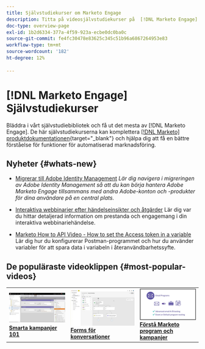 ```yaml
---
title: Självstudiekurser om Marketo Engage
description: Titta på videosjälvstudiekurser på  [!DNL Marketo Engage]. Förbättra din förståelse för hur du använder funktioner för automatiserad marknadsföring med mera.
doc-type: overview-page
exl-id: 1b2d6334-377a-4f59-923a-ecbe0dc0ba0c
source-git-commit: fe4fc30478e83625c345c51b96a6867264953e83
workflow-type: tm+mt
source-wordcount: '182'
ht-degree: 12%

---
```


# [!DNL Marketo Engage] Självstudiekurser

Bläddra i vårt självstudiebibliotek och få ut det mesta av [!DNL Marketo Engage]. De här självstudiekurserna kan komplettera [[!DNL Marketo] produktdokumentationen](https://experienceleague.adobe.com/docs/marketo/using/home.html){target="_blank"} och hjälpa dig att få en bättre förståelse för funktioner för automatiserad marknadsföring.

<!-- <div id="recs-overview-body-1"></div>
<div id="recs-overview-body-2"></div>
<div id="recs-overview-body-3"></div>
<div id="recs-overview-body-4"></div>
<div id="recs-overview-body-5"></div>
<div id="recs-overview-body-6"></div> -->


## Nyheter {#whats-new}

* [Migrerar till Adobe Identity Management](https://experienceleague.adobe.com/en/docs/marketo-learn/tutorials/fundamentals/migrating-to-adobe-identity-management)
  _Lär dig navigera i migreringen av Adobe Identity Management så att du kan börja hantera Adobe Marketo Engage tillsammans med andra Adobe-konton och -produkter för dina användare på en central plats._

* [Interaktiva webbinarier efter händelseinsikter och åtgärder](https://experienceleague.adobe.com/en/docs/marketo-learn/tutorials/events/interactive-webinars-post-event-insights-and-actions)
Lär dig var du hittar detaljerad information om prestanda och engagemang i din interaktiva webbinariehändelse.

* [Marketo How to API Video - How to set the Access token in a variable](https://experienceleague.adobe.com/en/docs/marketo-learn/tutorials/integrations/api-set-access-token-variable)
Lär dig hur du konfigurerar Postman-programmet och hur du använder variabler för att spara data i variabeln i återanvändbarhetssyfte.

## De populäraste videoklippen {#most-popular-videos}

<table>
<tr>
<td>
<a href="https://experienceleague.adobe.com/sv/docs/marketo-learn/tutorials/programs-and-campaigns/smart-campaigns-101"><img alt="miniatyrbild för smarta kampanjer 101" src="assets/tutorials-homepage-1.png"></a>
<div><a href="https://experienceleague.adobe.com/sv/docs/marketo-learn/tutorials/programs-and-campaigns/smart-campaigns-101"><strong>Smarta kampanjer 101</strong></a></div>
</td>
<td>
<a href="https://experienceleague.adobe.com/en/docs/marketo-learn/tutorials/dynamic-chat/conversational-forms"><img alt="miniatyrbild för Conversational Forms" src="assets/tutorials-homepage-2.png"></a>
<div><a href="https://experienceleague.adobe.com/en/docs/marketo-learn/tutorials/dynamic-chat/conversational-forms"><strong>Forms för konversationer</strong></a></div>
</td>
<td>
<a href="https://experienceleague.adobe.com/sv/docs/marketo-learn/tutorials/fundamentals/programs-and-campaigns"><img alt="Förstå Marketo program och kampanjer" src="assets/tutorials-homepage-3.png" /></a>
<div><a href="https://experienceleague.adobe.com/sv/docs/marketo-learn/tutorials/fundamentals/programs-and-campaigns"><strong>Förstå Marketo program och kampanjer</strong></a></div>
</td>
</tr>
</table>
